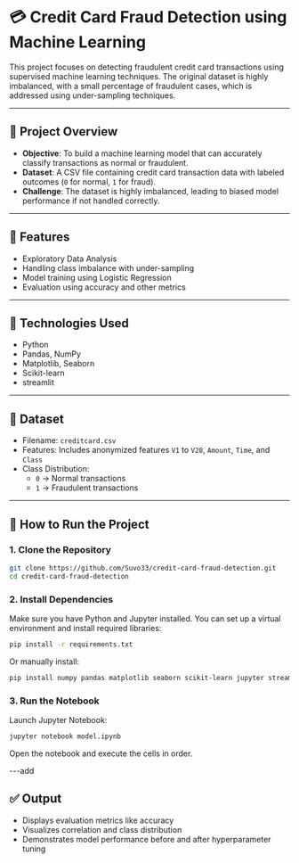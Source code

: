 # 💳 Credit Card Fraud Detection using Machine Learning

This project focuses on detecting fraudulent credit card transactions using supervised machine learning techniques. The original dataset is highly imbalanced, with a small percentage of fraudulent cases, which is addressed using under-sampling techniques.

---

## 📌 Project Overview

- **Objective**: To build a machine learning model that can accurately classify transactions as normal or fraudulent.
- **Dataset**: A CSV file containing credit card transaction data with labeled outcomes (`0` for normal, `1` for fraud).
- **Challenge**: The dataset is highly imbalanced, leading to biased model performance if not handled correctly.

---

## 🧰 Features

- Exploratory Data Analysis
- Handling class imbalance with under-sampling
- Model training using Logistic Regression
- Evaluation using accuracy and other metrics

---

## 🧪 Technologies Used

- Python
- Pandas, NumPy
- Matplotlib, Seaborn
- Scikit-learn
- streamlit

---

## 📁 Dataset

- Filename: `creditcard.csv`
- Features: Includes anonymized features `V1` to `V28`, `Amount`, `Time`, and `Class`
- Class Distribution:  
  - `0` → Normal transactions  
  - `1` → Fraudulent transactions

---

## 🚀 How to Run the Project

### 1. Clone the Repository

```bash
git clone https://github.com/Suvo33/credit-card-fraud-detection.git
cd credit-card-fraud-detection
```

### 2. Install Dependencies

Make sure you have Python and Jupyter installed. You can set up a virtual environment and install required libraries:

```bash
pip install -r requirements.txt
```

Or manually install:

```bash
pip install numpy pandas matplotlib seaborn scikit-learn jupyter streamlit
```

### 3. Run the Notebook

Launch Jupyter Notebook:

```bash
jupyter notebook model.ipynb
```

Open the notebook and execute the cells in order.

---add

## ✅ Output

- Displays evaluation metrics like accuracy
- Visualizes correlation and class distribution
- Demonstrates model performance before and after hyperparameter tuning


